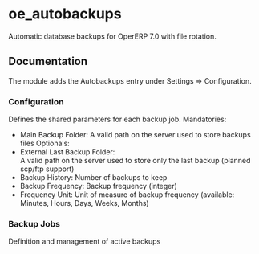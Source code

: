 # oe_autobackups
Automatic database backups for OperERP 7.0 with file rotation.

## Documentation

The module adds the Autobackups entry under Settings => Configuration.

### Configuration

Defines the shared parameters for each backup job.
Mandatories:
- Main Backup Folder: 
    A valid path on the server used to store backups files
Optionals:
- External Last Backup Folder:  
    A valid path on the server used to store only the last backup (planned scp/ftp support)
- Backup History: 
    Number of backups to keep
- Backup Frequency: 
    Backup frequency (integer)
- Frequency Unit: 
    Unit of measure of backup frequency (available: Minutes, Hours, Days, Weeks, Months)

### Backup Jobs

Definition and management of active backups
